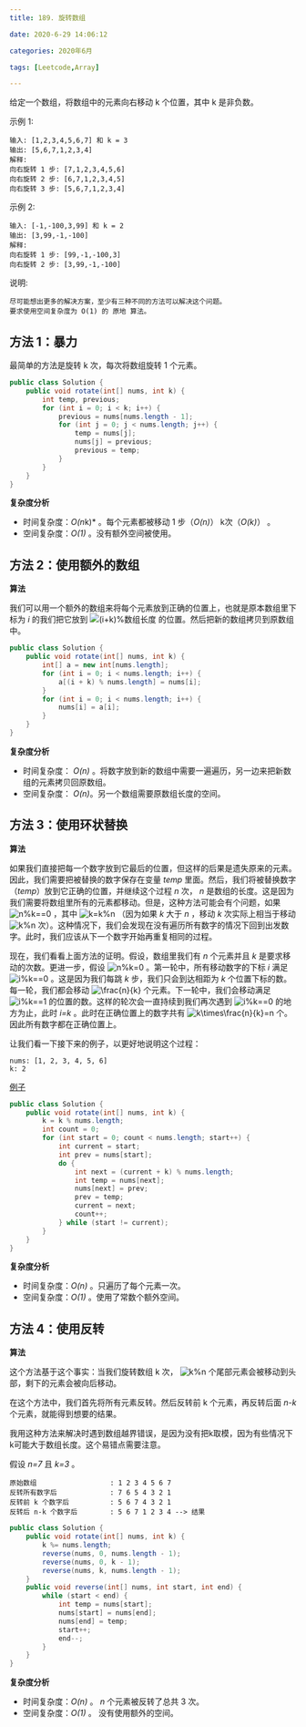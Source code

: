 ```yaml
---
title: 189. 旋转数组

date: 2020-6-29 14:06:12

categories: 2020年6月

tags: [Leetcode,Array]

---
```



给定一个数组，将数组中的元素向右移动 k 个位置，其中 k 是非负数。

<!-- more -->


示例 1:
    
    输入: [1,2,3,4,5,6,7] 和 k = 3
    输出: [5,6,7,1,2,3,4]
    解释:
    向右旋转 1 步: [7,1,2,3,4,5,6]
    向右旋转 2 步: [6,7,1,2,3,4,5]
    向右旋转 3 步: [5,6,7,1,2,3,4]
示例 2:
    
    输入: [-1,-100,3,99] 和 k = 2
    输出: [3,99,-1,-100]
    解释: 
    向右旋转 1 步: [99,-1,-100,3]
    向右旋转 2 步: [3,99,-1,-100]
说明:
    
    尽可能想出更多的解决方案，至少有三种不同的方法可以解决这个问题。
    要求使用空间复杂度为 O(1) 的 原地 算法。

## 方法 1：暴力

最简单的方法是旋转 k 次，每次将数组旋转 1 个元素。

```Java []
public class Solution {
    public void rotate(int[] nums, int k) {
        int temp, previous;
        for (int i = 0; i < k; i++) {
            previous = nums[nums.length - 1];
            for (int j = 0; j < nums.length; j++) {
                temp = nums[j];
                nums[j] = previous;
                previous = temp;
            }
        }
    }
}
```

**复杂度分析**

* 时间复杂度：*O(n*k)* 。每个元素都被移动 1 步（*O(n)*） k次（*O(k)*） 。
* 空间复杂度：*O(1)* 。没有额外空间被使用。

## 方法 2：使用额外的数组

**算法**

我们可以用一个额外的数组来将每个元素放到正确的位置上，也就是原本数组里下标为 *i* 的我们把它放到 ![(i+k)\%数组长度 ](./p___i+k_%数组长度_.png)  的位置。然后把新的数组拷贝到原数组中。

```Java []
public class Solution {
    public void rotate(int[] nums, int k) {
        int[] a = new int[nums.length];
        for (int i = 0; i < nums.length; i++) {
            a[(i + k) % nums.length] = nums[i];
        }
        for (int i = 0; i < nums.length; i++) {
            nums[i] = a[i];
        }
    }
}
```

**复杂度分析**

* 时间复杂度： *O(n)* 。将数字放到新的数组中需要一遍遍历，另一边来把新数组的元素拷贝回原数组。
* 空间复杂度： *O(n)*。另一个数组需要原数组长度的空间。

## 方法 3：使用环状替换

**算法**

如果我们直接把每一个数字放到它最后的位置，但这样的后果是遗失原来的元素。因此，我们需要把被替换的数字保存在变量 *temp* 里面。然后，我们将被替换数字（*temp*）放到它正确的位置，并继续这个过程 *n* 次， *n* 是数组的长度。这是因为我们需要将数组里所有的元素都移动。但是，这种方法可能会有个问题，如果 ![n\%k==0 ](./p__n%k==0_.png) ，其中 ![k=k\%n ](./p__k=k%n_.png)  （因为如果 *k* 大于 *n* ，移动 *k* 次实际上相当于移动 ![k\%n ](./p__k%n_.png)  次）。这种情况下，我们会发现在没有遍历所有数字的情况下回到出发数字。此时，我们应该从下一个数字开始再重复相同的过程。

现在，我们看看上面方法的证明。假设，数组里我们有 *n* 个元素并且 *k* 是要求移动的次数。更进一步，假设 ![n\%k=0 ](./p__n%k=0_.png)  。第一轮中，所有移动数字的下标 *i* 满足 ![i\%k==0 ](./p__i%k==0_.png)  。这是因为我们每跳 *k* 步，我们只会到达相距为 *k* 个位置下标的数。每一轮，我们都会移动 ![\frac{n}{k} ](./p__frac{n}{k}_.png)  个元素。下一轮中，我们会移动满足 ![i\%k==1 ](./p__i%k==1_.png)  的位置的数。这样的轮次会一直持续到我们再次遇到 ![i\%k==0 ](./p__i%k==0_.png)  的地方为止，此时 *i=k* 。此时在正确位置上的数字共有 ![k\times\frac{n}{k}=n ](./p__k_times_frac{n}{k}=n_.png)  个。因此所有数字都在正确位置上。

让我们看一下接下来的例子，以更好地说明这个过程：
 ```
nums: [1, 2, 3, 4, 5, 6]
k: 2
 ```

 [例子](https://pic.leetcode-cn.com/f0493a97cdb7bc46b37306ca14e555451496f9f9c21effcad8517a81a26f30d6-image.png)

```Java []
public class Solution {
    public void rotate(int[] nums, int k) {
        k = k % nums.length;
        int count = 0;
        for (int start = 0; count < nums.length; start++) {
            int current = start;
            int prev = nums[start];
            do {
                int next = (current + k) % nums.length;
                int temp = nums[next];
                nums[next] = prev;
                prev = temp;
                current = next;
                count++;
            } while (start != current);
        }
    }
}
```

**复杂度分析**

* 时间复杂度：*O(n)* 。只遍历了每个元素一次。
* 空间复杂度：*O(1)* 。使用了常数个额外空间。

## 方法 4：使用反转

**算法**

这个方法基于这个事实：当我们旋转数组 k 次， ![k\%n ](./p__k%n_.png)  个尾部元素会被移动到头部，剩下的元素会被向后移动。

在这个方法中，我们首先将所有元素反转。然后反转前 k 个元素，再反转后面 *n-k* 个元素，就能得到想要的结果。

我用这种方法来解决时遇到数组越界错误，是因为没有把k取模，因为有些情况下k可能大于数组长度。这个易错点需要注意。

假设 *n=7* 且 *k=3* 。
```
原始数组                  : 1 2 3 4 5 6 7
反转所有数字后             : 7 6 5 4 3 2 1
反转前 k 个数字后          : 5 6 7 4 3 2 1
反转后 n-k 个数字后        : 5 6 7 1 2 3 4 --> 结果
```
```Java []
public class Solution {
    public void rotate(int[] nums, int k) {
        k %= nums.length;
        reverse(nums, 0, nums.length - 1);
        reverse(nums, 0, k - 1);
        reverse(nums, k, nums.length - 1);
    }
    public void reverse(int[] nums, int start, int end) {
        while (start < end) {
            int temp = nums[start];
            nums[start] = nums[end];
            nums[end] = temp;
            start++;
            end--;
        }
    }
}
```

**复杂度分析**

* 时间复杂度：*O(n)* 。 *n* 个元素被反转了总共 3 次。
* 空间复杂度：*O(1)* 。 没有使用额外的空间。